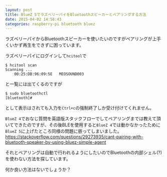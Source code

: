 ```yaml
---
layout: post
title: BlueZ 5でラズベリーパイをBluetoothスピーカーとペアリングする方法
date: 2015-04-02 14:58:43
categories: raspberry-pi bluetooth bluez
---
```

<p>ラズベリーパイからBluetoothスピーカーを使いたいのですがペアリングが上手くいかず再生をできずに困っています。</p>

<p>ラズベリーパイにログインして<code>hcitool</code>で</p>

<pre><code>$ hcitool scan
Scanning ...
    00:25:DB:96:09:5E   MEOSOUND003
</code></pre>

<p>と一覧には出てくるのですが</p>

<pre><code>$ sudo bluetoothctl
[bluetooth]#
</code></pre>

<p>として表示はされても入力を<code>Ctrl+c</code>の強制終了しか受け付けてくれません。</p>

<p><code>BlueZ 4</code>でおなじ質問を英語版スタックフローでしてペアリングまでは教えて頂いてできたのですが、その後BLEを使用すると<code>BlueZ 4</code>では動かなかったために<code>BlueZ 5</code>に上げたところ同様の問題に嵌ってしまいました。<br>
<a href="https://stackoverflow.com/questions/29273935/cant-pairing-with-bluetooth-speaker-by-using-bluez-simple-agent">https://stackoverflow.com/questions/29273935/cant-pairing-with-bluetooth-speaker-by-using-bluez-simple-agent</a></p>

<p>それとペアリングは自動で行われるようにしたいのでBluetoothの内部シェル(?)を使わない方法を探しています。</p>

<p>何か良い方法はないでしょうか？</p>
